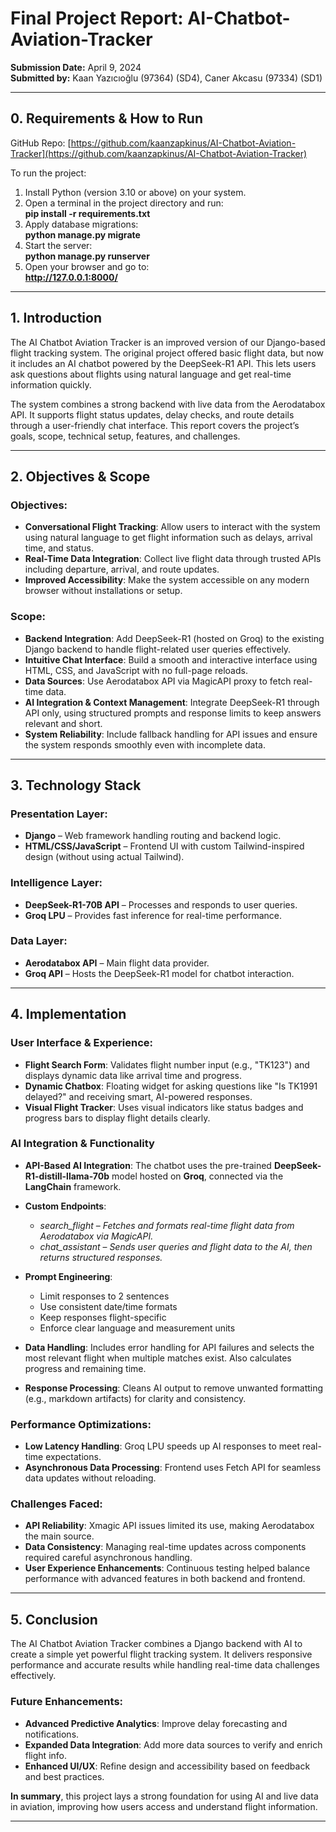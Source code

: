 # Final Project Report: AI-Chatbot-Aviation-Tracker

**Submission Date:** April 9, 2024  
**Submitted by:** Kaan Yazıcıoğlu (97364) (SD4), Caner Akcasu (97334) (SD1)

---

## 0. Requirements & How to Run

GitHub Repo: [https://github.com/kaanzapkinus/AI-Chatbot-Aviation-Tracker](https://github.com/kaanzapkinus/AI-Chatbot-Aviation-Tracker)

To run the project:

1. Install Python (version 3.10 or above) on your system.  
2. Open a terminal in the project directory and run:  
   **pip install -r requirements.txt**  
3. Apply database migrations:  
   **python manage.py migrate**  
4. Start the server:  
   **python manage.py runserver**  
5. Open your browser and go to:  
   **http://127.0.0.1:8000/**

---

## 1. Introduction

The AI Chatbot Aviation Tracker is an improved version of our Django-based flight tracking system. The original project offered basic flight data, but now it includes an AI chatbot powered by the DeepSeek-R1 API. This lets users ask questions about flights using natural language and get real-time information quickly.

The system combines a strong backend with live data from the Aerodatabox API. It supports flight status updates, delay checks, and route details through a user-friendly chat interface. This report covers the project’s goals, scope, technical setup, features, and challenges.

---

## 2. Objectives & Scope

### Objectives:
- **Conversational Flight Tracking**: Allow users to interact with the system using natural language to get flight information such as delays, arrival time, and status.
- **Real-Time Data Integration**: Collect live flight data through trusted APIs including departure, arrival, and route updates.
- **Improved Accessibility**: Make the system accessible on any modern browser without installations or setup.

### Scope:
- **Backend Integration**: Add DeepSeek-R1 (hosted on Groq) to the existing Django backend to handle flight-related user queries effectively.
- **Intuitive Chat Interface**: Build a smooth and interactive interface using HTML, CSS, and JavaScript with no full-page reloads.
- **Data Sources**: Use Aerodatabox API via MagicAPI proxy to fetch real-time data.
- **AI Integration & Context Management**: Integrate DeepSeek-R1 through API only, using structured prompts and response limits to keep answers relevant and short.
- **System Reliability**: Include fallback handling for API issues and ensure the system responds smoothly even with incomplete data.

---

## 3. Technology Stack

### Presentation Layer:
- **Django** – Web framework handling routing and backend logic.
- **HTML/CSS/JavaScript** – Frontend UI with custom Tailwind-inspired design (without using actual Tailwind).

### Intelligence Layer:
- **DeepSeek-R1-70B API** – Processes and responds to user queries.
- **Groq LPU** – Provides fast inference for real-time performance.

### Data Layer:
- **Aerodatabox API** – Main flight data provider.
- **Groq API** – Hosts the DeepSeek-R1 model for chatbot interaction.

---

## 4. Implementation

### User Interface & Experience:
- **Flight Search Form**: Validates flight number input (e.g., "TK123") and displays dynamic data like arrival time and progress.
- **Dynamic Chatbox**: Floating widget for asking questions like "Is TK1991 delayed?" and receiving smart, AI-powered responses.
- **Visual Flight Tracker**: Uses visual indicators like status badges and progress bars to display flight details clearly.

### AI Integration & Functionality

- **API-Based AI Integration**: The chatbot uses the pre-trained **DeepSeek-R1-distill-llama-70b** model hosted on **Groq**, connected via the **LangChain** framework.

- **Custom Endpoints**:
  - *search_flight* – *Fetches and formats real-time flight data from Aerodatabox via MagicAPI.*
  - *chat_assistant* – *Sends user queries and flight data to the AI, then returns structured responses.*

- **Prompt Engineering**:
  - Limit responses to 2 sentences
  - Use consistent date/time formats
  - Keep responses flight-specific
  - Enforce clear language and measurement units

- **Data Handling**: Includes error handling for API failures and selects the most relevant flight when multiple matches exist. Also calculates progress and remaining time.

- **Response Processing**: Cleans AI output to remove unwanted formatting (e.g., markdown artifacts) for clarity and consistency.

### Performance Optimizations:
- **Low Latency Handling**: Groq LPU speeds up AI responses to meet real-time expectations.
- **Asynchronous Data Processing**: Frontend uses Fetch API for seamless data updates without reloading.

### Challenges Faced:
- **API Reliability**: Xmagic API issues limited its use, making Aerodatabox the main source.
- **Data Consistency**: Managing real-time updates across components required careful asynchronous handling.
- **User Experience Enhancements**: Continuous testing helped balance performance with advanced features in both backend and frontend.

---

## 5. Conclusion

The AI Chatbot Aviation Tracker combines a Django backend with AI to create a simple yet powerful flight tracking system. It delivers responsive performance and accurate results while handling real-time data challenges effectively.

### Future Enhancements:
- **Advanced Predictive Analytics**: Improve delay forecasting and notifications.
- **Expanded Data Integration**: Add more data sources to verify and enrich flight info.
- **Enhanced UI/UX**: Refine design and accessibility based on feedback and best practices.

**In summary**, this project lays a strong foundation for using AI and live data in aviation, improving how users access and understand flight information.

---
